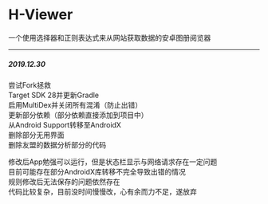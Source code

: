 # H-Viewer

一个使用选择器和正则表达式来从网站获取数据的安卓图册阅览器

----

##### 2019.12.30  
尝试Fork拯救  
Target SDK 28并更新Gradle  
启用MultiDex并关闭所有混淆（防止出错）  
更新部分依赖（部分依赖直接添加到项目中）  
从Android Support转移至AndroidX  
删除部分无用界面  
删除友盟的数据分析部分的代码
  
修改后App勉强可以运行，但是状态栏显示与网络请求存在一定问题  
目前可能存在部分AndroidX库转移不完全导致出错的情况  
规则修改后无法保存的问题依然存在  
代码比较复杂，目前没时间慢慢改，心有余而力不足，遂放弃
